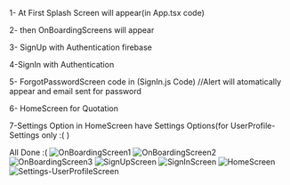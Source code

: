 1- At First Splash Screen will appear(in App.tsx code)

2- then OnBoardingScreens will appear

3- SignUp with Authentication firebase

4-SignIn with Authentication

5- ForgotPasswordScreen code in (SignIn.js Code) //Alert will atomatically appear and email sent for password

6- HomeScreen for Quotation

7-Settings Option in HomeScreen have Settings Options(for UserProfile- Settings only :( )

All Done :(
![OnBoardingScreen1](https://github.com/123-Abeera/Quotation-Generator-Application/assets/99583531/41bbe10a-2cc1-4513-9113-0d08ac3d03d6)
![OnBoardingScreen2](https://github.com/123-Abeera/Quotation-Generator-Application/assets/99583531/d0d4a4e7-776a-4c10-990c-91392cc6d803)
![OnBoardingScreen3](https://github.com/123-Abeera/Quotation-Generator-Application/assets/99583531/79db2c0a-b035-4d26-9e6f-5c6d11fe6ac0)
![SignUpScreen](https://github.com/123-Abeera/Quotation-Generator-Application/assets/99583531/ec2e5902-9561-4d47-b4e6-de8d867ae7ff)
![SignInScreen](https://github.com/123-Abeera/Quotation-Generator-Application/assets/99583531/0c0a9c67-f8c5-4e42-82f8-ccf593349dfa)
![HomeScreen](https://github.com/123-Abeera/Quotation-Generator-Application/assets/99583531/8f40c4e8-67bf-4b48-9a9b-77c6ed407557)
![Settings-UserProfileScreen](https://github.com/123-Abeera/Quotation-Generator-Application/assets/99583531/37295326-3129-47d7-8ab2-d7771f949dca)

